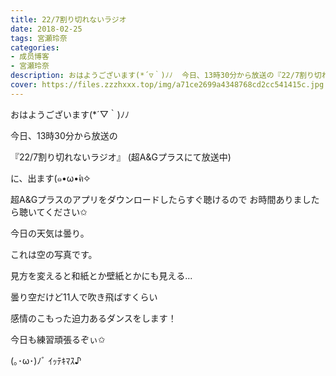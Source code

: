 ```yaml
---
title: 22/7割り切れないラジオ
date: 2018-02-25
tags: 宮瀬玲奈
categories: 
- 成员博客
- 宮瀬玲奈
description: おはようございます(*´▽｀)ﾉﾉ  今日、13時30分から放送の『22/7割り切れないラジオ』(超A&Gプラスにて放送中)に、出ます(๑•ω•́ฅ✧超A&Gプラスのアプリをダウンロー...
cover: https://files.zzzhxxx.top/img/a71ce2699a4348768cd2cc541415c.jpg 
---
```




おはようございます(*´▽｀)ﾉﾉ








今日、13時30分から放送の

『22/7割り切れないラジオ』
(超A&Gプラスにて放送中)


に、出ます(๑•ω•́ฅ✧





超A&Gプラスのアプリをダウンロードしたらすぐ聴けるので
お時間ありましたら聴いてください✩















今日の天気は曇り。

これは空の写真です。


見方を変えると和紙とか壁紙とかにも見える...









曇り空だけど11人で吹き飛ばすくらい

感情のこもった迫力あるダンスをします！




今日も練習頑張るぞぃ✩



(｡･ω･)ﾉﾞ ｲｯﾃｷﾏｽ♪


